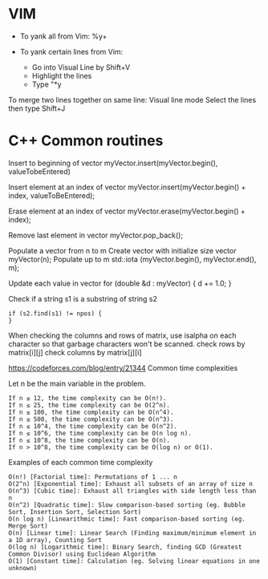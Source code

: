 # VIM
* To yank all from Vim: %y+

* To yank certain lines from Vim:
	* Go into Visual Line by Shift+V
	* Highlight the lines
	* Type "*y

To merge two lines together on same line:
	Visual line mode
	Select the lines
	then type Shift+J





# C++ Common routines

Insert to beginning of vector
	myVector.insert(myVector.begin(), valueTobeEntered)

Insert element at an index of vector
	myVector.insert(myVector.begin() + index, valueToBeEntered);

Erase element at an index of vector
	myVector.erase(myVector.begin() + index);

Remove last element in vector
	myVector.pop_back();

Populate a vector from n to m
	Create vector with initialize size
		vector<type> myVector(n);
	Populate up to m
		std::iota (myVector.begin(), myVector.end(), m);

Update each value in vector
	for (double &d : myVector) {
		d += 1.0;
	}

Check if a string s1 is a substring of string s2

	if (s2.find(s1) != npos) {
	}

When checking the columns and rows of matrix, use isalpha on each character so that garbage characters won't be scanned.
check rows by matrix[i][j]
check columns by matrix[j][i]




https://codeforces.com/blog/entry/21344
Common time complexities

Let n be the main variable in the problem.

    If n ≤ 12, the time complexity can be O(n!).
    If n ≤ 25, the time complexity can be O(2^n).
    If n ≤ 100, the time complexity can be O(n^4).
    If n ≤ 500, the time complexity can be O(n^3).
    If n ≤ 10^4, the time complexity can be O(n^2).
    If n ≤ 10^6, the time complexity can be O(n log n).
    If n ≤ 10^8, the time complexity can be O(n).
    If n > 10^8, the time complexity can be O(log n) or O(1).

Examples of each common time complexity

    O(n!) [Factorial time]: Permutations of 1 ... n
    O(2^n) [Exponential time]: Exhaust all subsets of an array of size n
    O(n^3) [Cubic time]: Exhaust all triangles with side length less than n
    O(n^2) [Quadratic time]: Slow comparison-based sorting (eg. Bubble Sort, Insertion Sort, Selection Sort)
    O(n log n) [Linearithmic time]: Fast comparison-based sorting (eg. Merge Sort)
    O(n) [Linear time]: Linear Search (Finding maximum/minimum element in a 1D array), Counting Sort
    O(log n) [Logarithmic time]: Binary Search, finding GCD (Greatest Common Divisor) using Euclidean Algorithm
    O(1) [Constant time]: Calculation (eg. Solving linear equations in one unknown)
